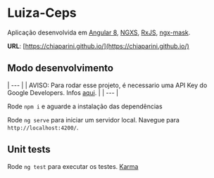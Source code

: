 
# Luiza-Ceps

  Aplicação  desenvolvida em [Angular 8](https://angular.io/), [NGXS](https://www.ngxs.io/), [RxJS](https://rxjs-dev.firebaseapp.com/), [ngx-mask](https://github.com/JsDaddy/ngx-mask#readme).

 **URL**:  [https://chiaparini.github.io/](https://chiaparini.github.io/)

## Modo desenvolvimento

| --- |
| AVISO: Para rodar esse projeto, é necessario uma API Key do Google Developers. Infos [aqui](https://developers.google.com/maps/documentation/javascript/get-api-key). |
| --- |

Rode `npm i` e aguarde a instalação das dependências

Rode `ng serve` para iniciar um servidor local. Navegue para `http://localhost:4200/`.

## Unit tests

Rode `ng test` para executar os testes.
[Karma](https://karma-runner.github.io)